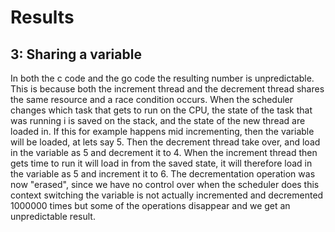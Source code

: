 # Results

## 3: Sharing a variable
In both the c code and the go code the resulting number is unpredictable. This is because both the increment thread and the decrement thread shares the same resource and a race condition occurs. When the scheduler changes which task that gets to run on the CPU, the state of the task that was running i is saved on the stack, and the state of the new thread are loaded in. If this for example happens mid incrementing, then the variable will be loaded, at lets say 5. Then the decrement thread take over, and load in the variable as 5 and decrement it to 4. When the increment thread then gets time to run it will load in from the saved state, it will therefore load in the variable as 5 and increment it to 6. The decrementation operation was now "erased", since we have no control over when the scheduler does this context switching the variable is not actually incremented and decremented 1000000 times but some of the operations disappear and we get an unpredictable result. 



